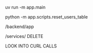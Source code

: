 <!-- ENSIGHT BACKEND -->

<!-- UV SERVER START -->

uv run -m app.main

<!-- SQLITE 3 DATABASE STARTUP -->
<!-- sqlite3 ./test.db
sqlite> .tables
users -->

<!-- SCRIPTS RUN FROM BACKEND DIRECTORY -->

python -m app.scripts.reset_users_table

<!-- SWAGGER ENDPOINT -->
<!-- http://localhost:8000/docs -->

<!-- THINGS TO DO CHECKLIST: -->

/backend/app

<!-- /auth/ -->
<!-- /core/ -->
<!-- /db/ -->
<!-- /models/ -->
<!-- /routers/ -->
<!-- /schemas/ -->
<!-- /scripts/ -->

/services/ DELETE

<!-- .env -->
<!-- main.py -->
<!-- /static/ -->
<!-- /db/ -->

LOOK INTO CURL CALLS
